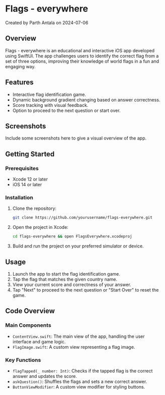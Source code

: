# Flags - everywhere

Created by Parth Antala on 2024-07-06

## Overview
Flags - everywhere is an educational and interactive iOS app developed using SwiftUI. The app challenges users to identify the correct flag from a set of three options, improving their knowledge of world flags in a fun and engaging way.

## Features
- Interactive flag identification game.
- Dynamic background gradient changing based on answer correctness.
- Score tracking with visual feedback.
- Option to proceed to the next question or start over.

## Screenshots
Include some screenshots here to give a visual overview of the app.

## Getting Started

### Prerequisites
- Xcode 12 or later
- iOS 14 or later

### Installation
1. Clone the repository:
    ```bash
    git clone https://github.com/yourusername/flags-everywhere.git
    ```
2. Open the project in Xcode:
    ```bash
    cd flags-everywhere && open FlagsEverywhere.xcodeproj
    ```
3. Build and run the project on your preferred simulator or device.

## Usage
1. Launch the app to start the flag identification game.
2. Tap the flag that matches the given country name.
3. View your current score and correctness of your answer.
4. Tap "Next" to proceed to the next question or "Start Over" to reset the game.

## Code Overview

### Main Components
- `ContentView.swift`: The main view of the app, handling the user interface and game logic.
- `FlagImage.swift`: A custom view representing a flag image.

### Key Functions
- `flagTapped(_ number: Int)`: Checks if the tapped flag is the correct answer and updates the score.
- `askQuestion()`: Shuffles the flags and sets a new correct answer.
- `ButtonViewModifier`: A custom view modifier for styling buttons.
